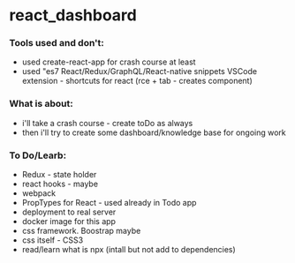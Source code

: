 # react_dashboard

### Tools used and don't:
- used create-react-app for crash course at least
- used "es7 React/Redux/GraphQL/React-native snippets VSCode extension - shortcuts for react (rce + tab - creates component)

### What is about: 
- i'll take a crash course - create toDo as always
- then i'll try to create some dashboard/knowledge base for ongoing work


### To Do/Learb:
- Redux - state holder
- react hooks - maybe
- webpack 
- PropTypes for React - used already in Todo app
- deployment to real server 
- docker image for this app
- css framework. Boostrap maybe
- css itself - CSS3
- read/learn what is npx (intall but not add to dependencies)

